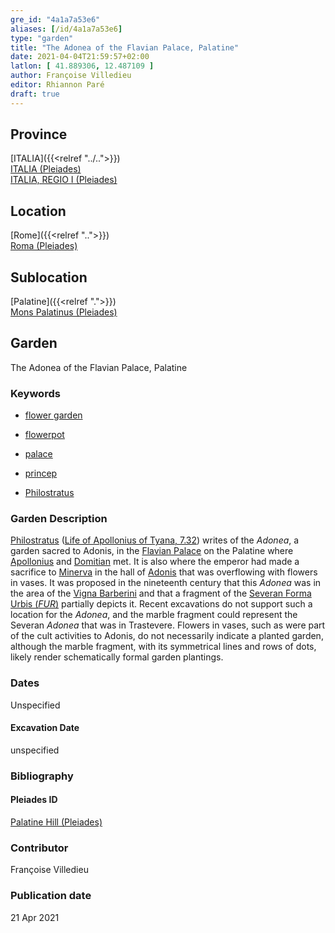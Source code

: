 ```yaml
---
gre_id: "4a1a7a53e6"
aliases: [/id/4a1a7a53e6]
type: "garden"
title: "The Adonea of the Flavian Palace, Palatine"
date: 2021-04-04T21:59:57+02:00
latlon: [ 41.889306, 12.487109 ]
author: Françoise Villedieu
editor: Rhiannon Paré
draft: true
---
```


## Province

[ITALIA]({{<relref "../..">}}) \
[ITALIA (Pleiades)](https://pleiades.stoa.org/places/1052) \
[ITALIA, REGIO I (Pleiades)](https://pleiades.stoa.org/places/441075550)

## Location

[Rome]({{<relref "..">}}) \
[Roma (Pleiades)](https://pleiades.stoa.org/places/423025)

## Sublocation

[Palatine]({{<relref ".">}}) \
[Mons Palatinus (Pleiades)](https://pleiades.stoa.org/places/971691208)



## Garden

The Adonea of the Flavian Palace, Palatine

### Keywords

- [flower garden](http://vocab.getty.edu/page/aat/300008135)
- [flowerpot](http://vocab.getty.edu/page/aat/300194749)
- [palace](http://vocab.getty.edu/page/aat/300005734)
- [princep](https://www.britannica.com/topic/princeps)

- [Philostratus](http://catalog.perseus.org/cite-collections/authors/urn:cite:perseus:author.1108)


### Garden Description

[Philostratus](https://en.wikipedia.org/wiki/Philostratus) ([Life of Apollonius of Tyana, 7.32](http://data.perseus.org/citations/urn:cts:greekLit:tlg0638.tlg001.perseus-grc1:7.32)) writes of the *Adonea*, a garden sacred to Adonis, in the [Flavian Palace](https://en.wikipedia.org/wiki/Flavian_Palace) on the Palatine where [Apollonius](https://en.wikipedia.org/wiki/Apollonius_of_Tyana) and [Domitian](https://www.britannica.com/biography/Domitian) met. It is also where the emperor had made a sacrifice to [Minerva](https://en.wikipedia.org/wiki/Minerva) in the hall of [Adonis](https://en.wikipedia.org/wiki/Adonis) that was overflowing with flowers in vases.  It was proposed in the nineteenth century that this *Adonea* was in the area of the [Vigna Barberini](https://it.wikipedia.org/wiki/Vigna_Barberini) and that a fragment of the [Severan Forma Urbis (*FUR*)](https://en.wikipedia.org/wiki/Forma_Urbis_Romae) partially depicts it.  Recent excavations do not support such a location for the *Adonea*, and the marble fragment could represent the Severan *Adonea* that was in Trastevere.  Flowers in vases, such as were part of the cult activities to Adonis, do not necessarily indicate a planted garden, although the marble fragment, with its symmetrical lines and rows of dots, likely render schematically formal garden plantings.

### Dates

Unspecified

#### Excavation Date

unspecified

### Bibliography
<!--
- BIB_ENTRY [(worldcat)](WORLDCAT_LINK_URL)
-->

#### Pleiades ID

[Palatine Hill (Pleiades)](https://pleiades.stoa.org/places/971691208)

### Contributor

Françoise Villedieu

### Publication date


21 Apr 2021
